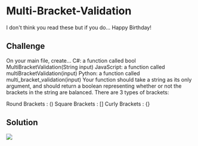 # Multi-Bracket-Validation

I don't think you read these but if you do... Happy Birthday!

## Challenge

On your main file, create…
C#: a function called bool MultiBracketValidation(String input)
JavaScript: a function called multiBracketValidation(input)
Python: a function called multi_bracket_validation(input)
Your function should take a string as its only argument, and should return a boolean representing whether or not the brackets in the string are balanced. There are 3 types of brackets:

Round Brackets : ()
Square Brackets : []
Curly Brackets : {}

## Solution

![](../../assets/13-multi-bracket-validation.jpg)
